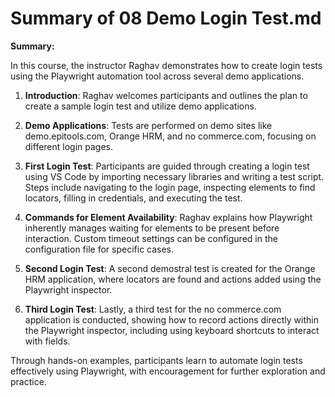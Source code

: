# Summary of 08 Demo Login Test.md

**Summary:**

In this course, the instructor Raghav demonstrates how to create login tests using the Playwright automation tool across several demo applications. 

1. **Introduction**: Raghav welcomes participants and outlines the plan to create a sample login test and utilize demo applications.

2. **Demo Applications**: Tests are performed on demo sites like demo.epitools.com, Orange HRM, and no commerce.com, focusing on different login pages.

3. **First Login Test**: Participants are guided through creating a login test using VS Code by importing necessary libraries and writing a test script. Steps include navigating to the login page, inspecting elements to find locators, filling in credentials, and executing the test.

4. **Commands for Element Availability**: Raghav explains how Playwright inherently manages waiting for elements to be present before interaction. Custom timeout settings can be configured in the configuration file for specific cases.

5. **Second Login Test**: A second demostral test is created for the Orange HRM application, where locators are found and actions added using the Playwright inspector.

6. **Third Login Test**: Lastly, a third test for the no commerce.com application is conducted, showing how to record actions directly within the Playwright inspector, including using keyboard shortcuts to interact with fields.

Through hands-on examples, participants learn to automate login tests effectively using Playwright, with encouragement for further exploration and practice.